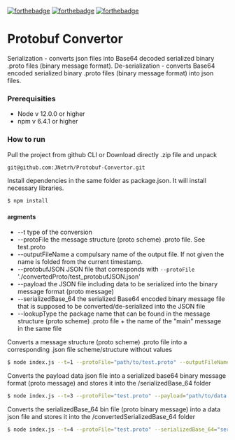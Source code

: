 
[![forthebadge](https://forthebadge.com/images/badges/fuck-it-ship-it.svg)](https://forthebadge.com)
[![forthebadge](https://forthebadge.com/images/badges/made-with-javascript.svg)](https://forthebadge.com)
[![forthebadge](https://forthebadge.com/images/badges/not-an-issue.svg)](https://forthebadge.com)


# Protobuf Convertor
Serialization - converts json files into Base64 decoded serialized binary .proto files
(binary message format).
De-serialization - converts Base64 encoded serialized binary .proto files (binary
message format) into json files.

### Prerequisities

- Node v 12.0.0 or higher
- npm v 6.4.1 or higher


### How to run
Pull the project from github CLI or Download directly .zip file and unpack

```bash
git@github.com:JNetrh/Protobuf-Convertor.git
```

Install dependencies in the same folder as package.json. It will install necessary
libraries. 
```bash
$ npm install
```

#### argments
- --t                   type of the conversion
- --protoFile           the message structure (proto scheme) .proto file. See test.proto
- --outputFileName      a compulsary name of the output file. If not given the name is folded from the current timestamp.
- --protobufJSON        JSON file that corresponds with `--protoFile` './convertedProto/test_protobufJSON.json'
- --payload             the JSON file including data to be serialized into the binary message format (proto message)
- --serializedBase_64   the serialized Base64 encoded binary message file that is supposed to be converted/de-serialized into                         the JSON file
- --lookupType          the package name that can be found in the message structure (proto scheme) .proto file + the name of                           the &quot;main&quot; message in the same file



Converts a message structure (proto scheme) .proto file into a corresponding .json file
scheme/structure without values
```bash
$ node index.js --t=1 --protoFile="path/to/test.proto" --outputFileName="compulsoryName"
```

<!-- converts data-filled protobufJSON.json to serialized base64
```bash
$ node index.js --t=2 --protobufJSON="convertedProto/timestamp_compulsoryName_protobufJSON.json" --lookupType="test.Test"
``` -->

Converts the payload data json file into a serialized base64 binary message format (proto message) and stores it into the /serializedBase_64 folder
```bash
$ node index.js --t=3 --protoFile="test.proto" --payload="path/to/data.json" --lookupType="domain.backend.person.proto.RequestPersonData"
```

Converts the serializedBase_64 bin file (proto binary message) into a data json file and stores it into the /convertedSerializedBase_64 folder
```bash
$ node index.js --t=4 --protoFile="test.proto" --serializedBase_64="serializedBase_64/file.bin" --lookupType="domain.backend.person.proto.RequestPersonData"
```
